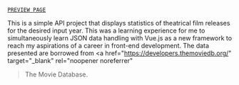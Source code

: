 # <a href="https://edw-zhao.github.io/yearly-film-statistics/" target="_blank" rel="noopener noreferrer">
    PREVIEW PAGE
   </a>

 This is a simple API project that displays statistics of theatrical film
 releases for the desired input year. This was a learning experience for
 me to simultaneously learn JSON data handling with Vue.js as a new
 framework to reach my aspirations of a career in front-end development.
 The data presented are borrowed from
   <a
    href="https://developers.themoviedb.org/"
    target="_blank"
    rel="noopener noreferrer"
   >The Movie Database.
   </a>
